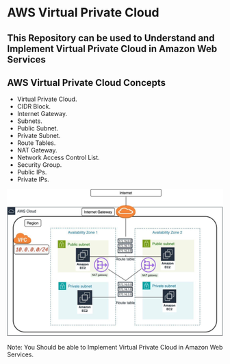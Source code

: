 
# AWS Virtual Private Cloud

## This Repository can be used to Understand and Implement Virtual Private Cloud in Amazon Web Services

## AWS Virtual Private Cloud Concepts

- Virtual Private Cloud.
- CIDR Block.
- Internet Gateway.
- Subnets.
- Public Subnet.
- Private Subnet.
- Route Tables.
- NAT Gateway.
- Network Access Control List.
- Security Group.
- Public IPs.
- Private IPs.

![CICD](https://github.com/PavanKumarKJ347/AWS_Virtual_Private_Cloud/blob/main/AWS_Virtual_Private_Cloud.jpeg?raw=true)

Note:
You Should be able to Implement Virtual Private Cloud in Amazon Web Services.